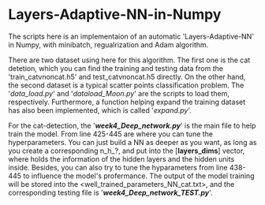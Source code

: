 # Layers-Adaptive-NN-in-Numpy
The scripts here is an implementaion of an automatic 'Layers-Adaptive-NN' in Numpy, with minibatch, regualrization and Adam algorithm.   

There are two dataset using here for this algorithm. The first one is the cat detetion, which you can find the training and testing data from the 'train_catvnoncat.h5' and test_catvnoncat.h5 directly. On the other hand, the second dataset is a typical scatter points classification problem. The '_data_load.py_' and '_dataload_Moon.py_' are the scripts to load them, respectively. Furthermore, a function helping expand the training dataset has also been implemented, which is called '_expand.py_'.

For the cat-detection, the '**_week4_Deep_network.py_**' is the main file to help train the model. From line 425-445 are where you can tune the hyperparameters. You can just build a NN as deeper as you want, as long as you create a corresponding n_h_?, and put into the [__layers_dims__] vector, where holds the information of the hidden layers and the hidden units inside. Besides, you can also try to tune the hyparameters from line 438-445 to influence the model's profermance. The output of the model training will be stored into the <well_trained_parameters_NN_cat.txt>, and the corresponding testing file is '**_week4_Deep_network_TEST.py_**'. 
